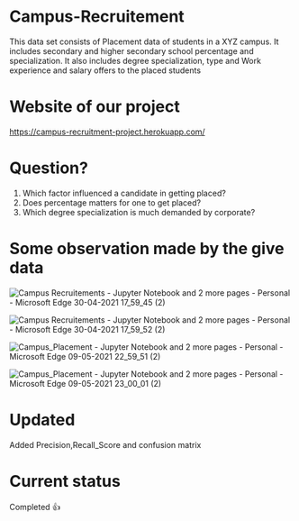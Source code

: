 # Campus-Recruitement
This data set consists of Placement data of students in a XYZ campus. It includes secondary and higher secondary school percentage and specialization. It also includes degree specialization, type and Work experience and salary offers to the placed students

# Website of our project
https://campus-recruitment-project.herokuapp.com/

# Question?
1. Which factor influenced a candidate in getting placed?
2. Does percentage matters for one to get placed?
3. Which degree specialization is much demanded by corporate?

# Some observation made by the give data
![Campus Recruitements - Jupyter Notebook and 2 more pages - Personal - Microsoft​ Edge 30-04-2021 17_59_45 (2)](https://user-images.githubusercontent.com/64539670/116695426-3dd2ef80-a9de-11eb-9698-5c55b31d1823.png)

![Campus Recruitements - Jupyter Notebook and 2 more pages - Personal - Microsoft​ Edge 30-04-2021 17_59_52 (2)](https://user-images.githubusercontent.com/64539670/116695513-57743700-a9de-11eb-99e5-7f6006295f98.png)

![Campus_Placement - Jupyter Notebook and 2 more pages - Personal - Microsoft​ Edge 09-05-2021 22_59_51 (2)](https://user-images.githubusercontent.com/64539670/117582248-be9c9480-b11e-11eb-936b-6aca087e48b4.png)

![Campus_Placement - Jupyter Notebook and 2 more pages - Personal - Microsoft​ Edge 09-05-2021 23_00_01 (2)](https://user-images.githubusercontent.com/64539670/117582264-cfe5a100-b11e-11eb-9349-298009ae5bba.png)

# Updated
Added Precision,Recall_Score and confusion matrix

# Current status
Completed 👍
